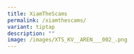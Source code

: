 ```yaml
---
title: XiamTheScams
permalink: /xiamthescams/
variant: tiptap
description: ""
image: /images/XTS_KV__AREN___002_.png
---
```

